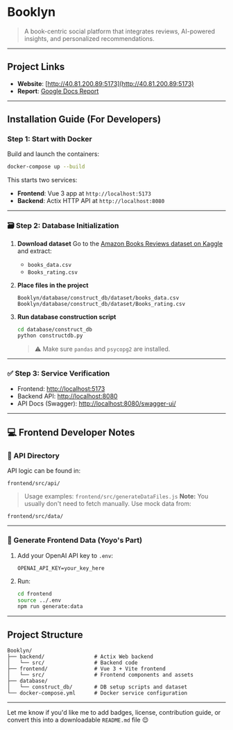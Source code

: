 
#  Booklyn

> A book-centric social platform that integrates reviews, AI-powered insights, and personalized recommendations.

---

## Project Links

*  **Website**: [http://40.81.200.89:5173](http://40.81.200.89:5173)
*  **Report**: [Google Docs Report](https://docs.google.com/document/d/1TOZOnQRjgVhokk_2AjmXlz0nUZ_3nyptOAf1_2pEXk8/edit?tab=t.0#heading=h.5tlvz7le0vsy)

---

##  Installation Guide (For Developers)

### Step 1: Start with Docker

Build and launch the containers:

```bash
docker-compose up --build 
```

This starts two services:

*  **Frontend**: Vue 3 app at `http://localhost:5173`
*  **Backend**: Actix HTTP API at `http://localhost:8080`

---

### 🗃️ Step 2: Database Initialization

1. **Download dataset**
   Go to the [Amazon Books Reviews dataset on Kaggle](https://www.kaggle.com/datasets/mohamedbakhet/amazon-books-reviews) and extract:

   * `books_data.csv`
   * `Books_rating.csv`

2. **Place files in the project**

   ```
   Booklyn/database/construct_db/dataset/books_data.csv
   Booklyn/database/construct_db/dataset/Books_rating.csv
   ```

3. **Run database construction script**

   ```bash
   cd database/construct_db
   python constructdb.py
   ```

   > ⚠️ Make sure `pandas` and `psycopg2` are installed.

---

### ✅ Step 3: Service Verification

*  Frontend: [http://localhost:5173](http://localhost:5173)
*  Backend API: [http://localhost:8080](http://localhost:8080)
*  API Docs (Swagger): [http://localhost:8080/swagger-ui/](http://localhost:8080/swagger-ui/)

---

## 💻 Frontend Developer Notes

### 📁 API Directory

API logic can be found in:

```
frontend/src/api/
```

> Usage examples: `frontend/src/generateDataFiles.js`
> **Note:** You usually don't need to fetch manually. Use mock data from:

```
frontend/src/data/
```

---

### 🤖 Generate Frontend Data (Yoyo's Part)

1. Add your OpenAI API key to `.env`:

   ```
   OPENAI_API_KEY=your_key_here
   ```

2. Run:

   ```bash
   cd frontend
   source ../.env
   npm run generate:data
   ```

---

##  Project Structure

```
Booklyn/
├── backend/                # Actix Web backend
│   └── src/                # Backend code
├── frontend/               # Vue 3 + Vite frontend
│   └── src/                # Frontend components and assets
├── database/
│   └── construct_db/       # DB setup scripts and dataset
└── docker-compose.yml      # Docker service configuration
```

---

Let me know if you'd like me to add badges, license, contribution guide, or convert this into a downloadable `README.md` file 😌
